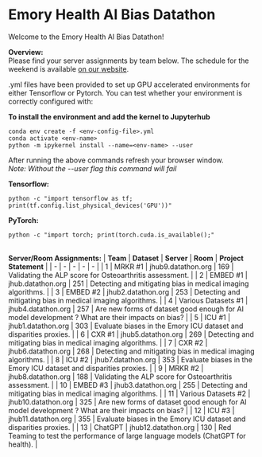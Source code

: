 # Emory Health AI Bias Datathon

Welcome to the Emory Health AI Bias Datathon!

**Overview:**<br/>
Please find your server assignments by team below. The schedule for the weekend is available [on our website](https://emory.healthdatathon.com). 

.yml files have been provided to set up GPU accelerated environments for either Tensorflow or Pytorch. You can test whether your environment is correctly configured with:

**To install the environment and add the kernel to Jupyterhub**
```
conda env create -f <env-config-file>.yml
conda activate <env-name>
python -m ipykernel install --name=<env-name> --user
```
After running the above commands refresh your browser window.  
*Note: Without the --user flag this command will fail*

**Tensorflow:**
```
python -c "import tensorflow as tf; print(tf.config.list_physical_devices('GPU'))"
```

**PyTorch:**
```
python -c "import torch; print(torch.cuda.is_available();"
```
<br/>**Server/Room Assignments:**
| **Team** | **Dataset** | **Server** | **Room** | **Project Statement** |
| - | - | - | - | - |
| 1 | MRKR #1 | jhub9.datathon.org | 169 | Validating the ALP score for Osteoarthritis assessment. |
| 2 | EMBED #1 | jhub.datathon.org | 251 | Detecting and mitigating bias in medical imaging algorithms. |
| 3 | EMBED #2 | jhub2.datathon.org | 253 | Detecting and mitigating bias in medical imaging algorithms. |
| 4 | Various Datasets #1 | jhub4.datathon.org | 257 | Are new forms of dataset good enough for AI model development ? What are their impacts on bias? |
| 5 | ICU #1 | jhub1.datathon.org | 303 | Evaluate biases in the Emory ICU dataset and disparities proxies. |
| 6 | CXR #1 | jhub5.datathon.org | 269 | Detecting and mitigating bias in medical imaging algorithms. |
| 7 | CXR #2 | jhub6.datathon.org | 268 | Detecting and mitigating bias in medical imaging algorithms. |
| 8 | ICU #2 | jhub7.datathon.org | 353 | Evaluate biases in the Emory ICU dataset and disparities proxies. |
| 9 | MRKR #2 | jhub8.datathon.org | 188 | Validating the ALP score for Osteoarthritis assessment. |
| 10 | EMBED #3 | jhub3.datathon.org | 255 | Detecting and mitigating bias in medical imaging algorithms. |
| 11 | Various Datasets #2 | jhub10.datathon.org | 325 | Are new forms of dataset good enough for AI model development ? What are their impacts on bias? |
| 12 | ICU #3 | jhub11.datathon.org | 355 | Evaluate biases in the Emory ICU dataset and disparities proxies. |
| 13 | ChatGPT | jhub12.datathon.org | 130 | Red Teaming to test the performance of large language models (ChatGPT for health). |
